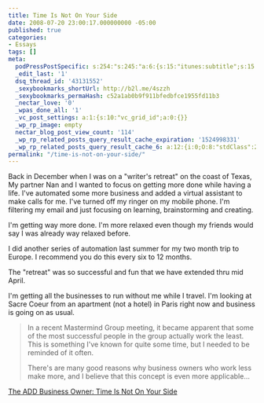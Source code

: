 ```yaml
---
title: Time Is Not On Your Side
date: 2008-07-20 23:00:17.000000000 -05:00
published: true
categories:
- Essays
tags: []
meta:
  podPressPostSpecific: s:254:"s:245:"a:6:{s:15:"itunes:subtitle";s:15:"##PostExcerpt##";s:14:"itunes:summary";s:15:"##PostExcerpt##";s:15:"itunes:keywords";s:17:"##WordPressCats##";s:13:"itunes:author";s:10:"##Global##";s:15:"itunes:explicit";s:2:"No";s:12:"itunes:block";s:2:"No";}";";
  _edit_last: '1'
  dsq_thread_id: '43131552'
  _sexybookmarks_shortUrl: http://b2l.me/4szzh
  _sexybookmarks_permaHash: c52a1ab0b9f911bfedbfce1955fd11b3
  _nectar_love: '0'
  _wpas_done_all: '1'
  _vc_post_settings: a:1:{s:10:"vc_grid_id";a:0:{}}
  _wp_rp_image: empty
  nectar_blog_post_view_count: '114'
  _wp_rp_related_posts_query_result_cache_expiration: '1524998331'
  _wp_rp_related_posts_query_result_cache_6: a:12:{i:0;O:8:"stdClass":2:{s:7:"post_id";s:3:"363";s:5:"score";s:18:"28.870984262849785";}i:1;O:8:"stdClass":2:{s:7:"post_id";s:4:"1766";s:5:"score";s:18:"28.722449109608572";}i:2;O:8:"stdClass":2:{s:7:"post_id";s:4:"4437";s:5:"score";s:18:"18.884889348639167";}i:3;O:8:"stdClass":2:{s:7:"post_id";s:4:"3354";s:5:"score";s:18:"18.343133233327386";}i:4;O:8:"stdClass":2:{s:7:"post_id";s:3:"674";s:5:"score";s:18:"18.318288193277198";}i:5;O:8:"stdClass":2:{s:7:"post_id";s:4:"1941";s:5:"score";s:18:"17.762382159364847";}i:6;O:8:"stdClass":2:{s:7:"post_id";s:3:"265";s:5:"score";s:18:"17.762382159364847";}i:7;O:8:"stdClass":2:{s:7:"post_id";s:3:"214";s:5:"score";s:18:"17.345484361375117";}i:8;O:8:"stdClass":2:{s:7:"post_id";s:3:"431";s:5:"score";s:17:"17.16755990348404";}i:9;O:8:"stdClass":2:{s:7:"post_id";s:3:"397";s:5:"score";s:18:"16.707122882269015";}i:10;O:8:"stdClass":2:{s:7:"post_id";s:4:"2074";s:5:"score";s:17:"16.14052172690705";}i:11;O:8:"stdClass":2:{s:7:"post_id";s:3:"747";s:5:"score";s:17:"16.14052172690705";}}
permalink: "/time-is-not-on-your-side/"
---
```

Back in December when I was on a "writer's retreat" on the coast of Texas, My partner Nan and I wanted to focus on getting more done while having a life.  I've automated some more business and added a virtual assistant to make calls for me.  I've turned off my ringer on my mobile phone.  I'm filtering my email and just focusing on learning, brainstorming and creating.

I'm getting way more done.  I'm more relaxed even though my friends would say I was already way relaxed before.

I did another series of automation last summer for my two month trip to Europe.  I recommend you do this every  six to 12 months.

The "retreat" was so successful and fun that we have extended thru mid April.

I'm getting all the businesses to run without me while I travel.  I'm looking at <span class="entry-content">Sacre Coeur from an apartment (not a hotel) in Paris right now</span> and business is going on as usual.</p>
<blockquote><p>In a recent Mastermind Group meeting, it became apparent that some of the most successful people in the group actually work the least. This is something I've known for quite some time, but I needed to be reminded of it often.

There's are many good reasons why business owners who work less make more, and I believe that this concept is even more applicable...</p></blockquote>
<p><a href="http://www.addbusinessowner.com/2008/01/time-is-not-on.html" rel="nofollow">The ADD Business Owner: Time Is Not On Your Side</a></p>
